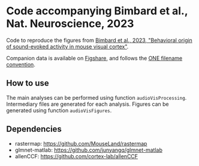 # Code accompanying Bimbard et al., Nat. Neuroscience, 2023
Code to reproduce the figures from [Bimbard et al., 2023, "Behavioral origin of sound-evoked activity in mouse visual cortex"](https://www.nature.com/articles/s41593-022-01227-x).

Companion data is available on [Figshare](https://doi.org/10.6084/m9.figshare.21371247.v2), and follows the [ONE filename convention](https://int-brain-lab.github.io/iblenv/one_docs/one_reference.html#).

## How to use

The main analyses can be performed using function `audioVisProcessing`. Intermediary files are generated for each analysis.
Figures can be generated using function `audioVisFigures`.

## Dependencies
- rastermap: https://github.com/MouseLand/rastermap
- glmnet-matlab: https://github.com/junyangq/glmnet-matlab
- allenCCF: https://github.com/cortex-lab/allenCCF
